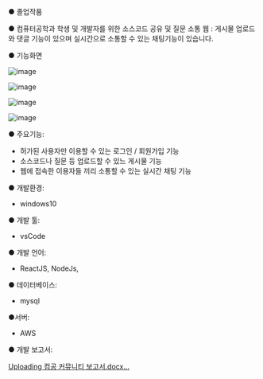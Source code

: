 ● 졸업작품

● 컴퓨터공학과 학생 및 개발자를 위한 소스코드 공유 및 질문 소통 웹 
: 게시물 업로드와 댓글 기능이 있으며 실시간으로 소통할 수 있는 채팅기능이 있습니다.

● 기능화면

![image](https://github.com/Hwije-Jung/com_community/assets/66118485/4e21914c-ed79-4d12-82da-114d992b59cb)

![image](https://github.com/Hwije-Jung/com_community/assets/66118485/79bd44c7-e0f8-4e60-9697-3e4c0511c40e)

![image](https://github.com/Hwije-Jung/com_community/assets/66118485/30a7cd9c-d54c-42f4-a0e1-bc5b55d09267)

![image](https://github.com/Hwije-Jung/com_community/assets/66118485/cc21ed7b-41be-44a8-9ac0-553c82e18b8f)


● 주요기능:

- 허가된 사용자만 이용할 수 있는 로그인 / 회원가입 기능
- 소스코드나 질문 등 업로드할 수 있느 게시물 기능
- 웹에 접속한 이용자들 끼리 소통할 수 있는 실시간 채팅 기능

● 개발환경:
 - windows10
   

● 개발 툴:
 - vsCode
   

● 개발 언어:
 - ReactJS, NodeJs,
   

● 데이터베이스:
 - mysql
   

●서버:
 - AWS
   

● 개발 보고서:

[Uploading 컴공 커뮤니티 보고서.docx…]()
